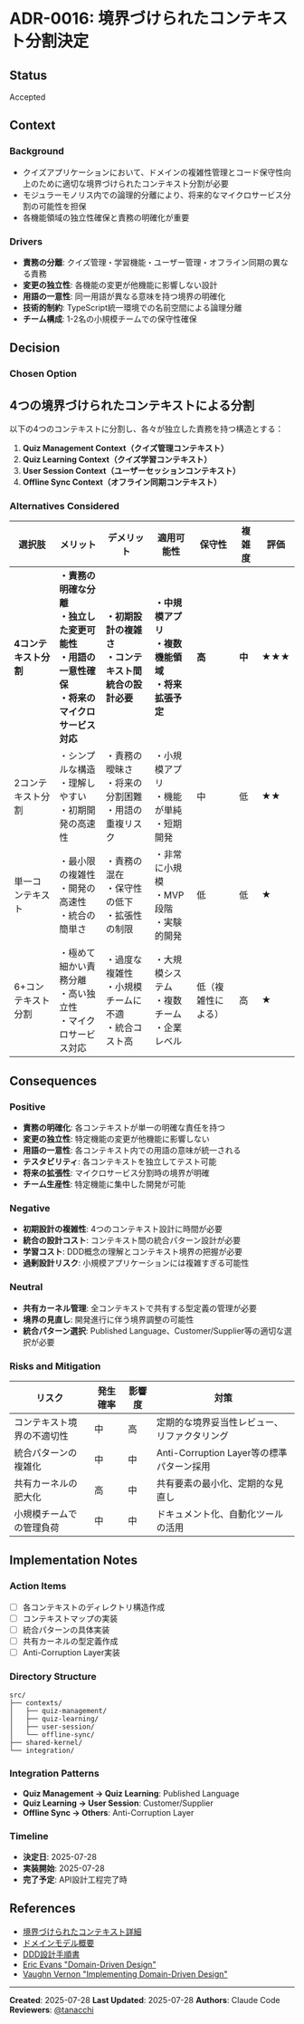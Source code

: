 # ADR-0016: 境界づけられたコンテキスト分割決定

## Status

Accepted

## Context

### Background

- クイズアプリケーションにおいて、ドメインの複雑性管理とコード保守性向上のために適切な境界づけられたコンテキスト分割が必要
- モジュラーモノリス内での論理的分離により、将来的なマイクロサービス分割の可能性を担保
- 各機能領域の独立性確保と責務の明確化が重要

### Drivers

- **責務の分離**: クイズ管理・学習機能・ユーザー管理・オフライン同期の異なる責務
- **変更の独立性**: 各機能の変更が他機能に影響しない設計
- **用語の一意性**: 同一用語が異なる意味を持つ境界の明確化
- **技術的制約**: TypeScript統一環境での名前空間による論理分離
- **チーム構成**: 1-2名の小規模チームでの保守性確保

## Decision

### Chosen Option

## 4つの境界づけられたコンテキストによる分割

以下の4つのコンテキストに分割し、各々が独立した責務を持つ構造とする：

1. **Quiz Management Context（クイズ管理コンテキスト）**
2. **Quiz Learning Context（クイズ学習コンテキスト）**
3. **User Session Context（ユーザーセッションコンテキスト）**
4. **Offline Sync Context（オフライン同期コンテキスト）**

### Alternatives Considered

| 選択肢 | メリット | デメリット | 適用可能性 | 保守性 | 複雑度 | 評価 |
|--------|----------|------------|------------|--------|--------|------|
| **4コンテキスト分割** | **・責務の明確な分離**<br>**・独立した変更可能性**<br>**・用語の一意性確保**<br>**・将来のマイクロサービス対応** | **・初期設計の複雑さ**<br>**・コンテキスト間統合の設計必要** | **・中規模アプリ**<br>**・複数機能領域**<br>**・将来拡張予定** | **高** | **中** | **★★★** |
| 2コンテキスト分割 | ・シンプルな構造<br>・理解しやすい<br>・初期開発の高速性 | ・責務の曖昧さ<br>・将来の分割困難<br>・用語の重複リスク | ・小規模アプリ<br>・機能が単純<br>・短期開発 | 中 | 低 | ★★ |
| 単一コンテキスト | ・最小限の複雑性<br>・開発の高速性<br>・統合の簡単さ | ・責務の混在<br>・保守性の低下<br>・拡張性の制限 | ・非常に小規模<br>・MVP段階<br>・実験的開発 | 低 | 低 | ★ |
| 6+コンテキスト分割 | ・極めて細かい責務分離<br>・高い独立性<br>・マイクロサービス対応 | ・過度な複雑性<br>・小規模チームに不適<br>・統合コスト高 | ・大規模システム<br>・複数チーム<br>・企業レベル | 低（複雑性による） | 高 | ★ |

## Consequences

### Positive

- **責務の明確化**: 各コンテキストが単一の明確な責任を持つ
- **変更の独立性**: 特定機能の変更が他機能に影響しない
- **用語の一意性**: 各コンテキスト内での用語の意味が統一される
- **テスタビリティ**: 各コンテキストを独立してテスト可能
- **将来の拡張性**: マイクロサービス分割時の境界が明確
- **チーム生産性**: 特定機能に集中した開発が可能

### Negative

- **初期設計の複雑性**: 4つのコンテキスト設計に時間が必要
- **統合の設計コスト**: コンテキスト間の統合パターン設計が必要
- **学習コスト**: DDD概念の理解とコンテキスト境界の把握が必要
- **過剰設計リスク**: 小規模アプリケーションには複雑すぎる可能性

### Neutral

- **共有カーネル管理**: 全コンテキストで共有する型定義の管理が必要
- **境界の見直し**: 開発進行に伴う境界調整の可能性
- **統合パターン選択**: Published Language、Customer/Supplier等の適切な選択が必要

### Risks and Mitigation

| リスク | 発生確率 | 影響度 | 対策 |
|--------|----------|--------|------|
| コンテキスト境界の不適切性 | 中 | 高 | 定期的な境界妥当性レビュー、リファクタリング |
| 統合パターンの複雑化 | 中 | 中 | Anti-Corruption Layer等の標準パターン採用 |
| 共有カーネルの肥大化 | 高 | 中 | 共有要素の最小化、定期的な見直し |
| 小規模チームでの管理負荷 | 中 | 中 | ドキュメント化、自動化ツールの活用 |

## Implementation Notes

### Action Items

- [ ] 各コンテキストのディレクトリ構造作成
- [ ] コンテキストマップの実装
- [ ] 統合パターンの具体実装
- [ ] 共有カーネルの型定義作成
- [ ] Anti-Corruption Layer実装

### Directory Structure

```text
src/
├── contexts/
│   ├── quiz-management/
│   ├── quiz-learning/
│   ├── user-session/
│   └── offline-sync/
├── shared-kernel/
└── integration/
```

### Integration Patterns

- **Quiz Management → Quiz Learning**: Published Language
- **Quiz Learning → User Session**: Customer/Supplier
- **Offline Sync → Others**: Anti-Corruption Layer

### Timeline

- **決定日**: 2025-07-28
- **実装開始**: 2025-07-28
- **完了予定**: API設計工程完了時

## References

- [境界づけられたコンテキスト詳細](docs/project/ddd-design/bounded-contexts/README.md)
- [ドメインモデル概要](docs/project/ddd-design/domain-model-overview.md)
- [DDD設計手順書](docs/instructions/shared/workflow/03.01_ddd-design.md)
- [Eric Evans "Domain-Driven Design"](https://domainlanguage.com/ddd/)
- [Vaughn Vernon "Implementing Domain-Driven Design"](https://kalele.io/books/)

---
**Created**: 2025-07-28
**Last Updated**: 2025-07-28
**Authors**: Claude Code
**Reviewers**: [@tanacchi](https://github.com/tanacchi)
